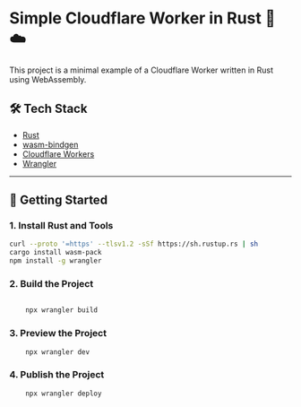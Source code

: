 # Simple Cloudflare Worker in Rust 🦀☁️

This project is a minimal example of a Cloudflare Worker written in Rust using WebAssembly.

## 🛠 Tech Stack

- [Rust](https://www.rust-lang.org/)
- [wasm-bindgen](https://github.com/rustwasm/wasm-bindgen)
- [Cloudflare Workers](https://workers.cloudflare.com/)
- [Wrangler](https://developers.cloudflare.com/workers/wrangler/)

---

## 🚀 Getting Started

### 1. Install Rust and Tools

```bash
curl --proto '=https' --tlsv1.2 -sSf https://sh.rustup.rs | sh
cargo install wasm-pack
npm install -g wrangler
```

### 2.  Build the Project

```bash

    npx wrangler build 
```

### 3.  Preview the Project

```bash
    npx wrangler dev
```

### 4.  Publish the Project

```bash
    npx wrangler deploy
```